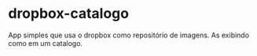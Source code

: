 # dropbox-catalogo
App simples que usa o dropbox como repositório de imagens. As exibindo como em um catalogo.
